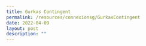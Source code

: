 ```yaml
---
title: Gurkas Contingent
permalink: /resources/connexionsg/GurkasContingent
date: 2022-04-09
layout: post
description: ""
---
```

